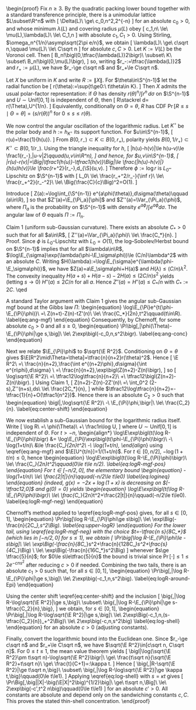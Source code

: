 \begin{proof}
Fix $n\ge3$. By the quadratic packing lower bound together with a standard transference principle, there is a unimodular lattice $L\subset\R^n$ with
\[
\Delta(L)\ \ge\ c_0\,n^2\,2^{-n}
\]
for an absolute $c_0>0$, and whose minimum $\lambda(L)$ and covering radius $\mu(L)$ obey
\[
 c_1\,n\ \le\ \mu(L)\,\lambda(L)\ \le\ C_1\,n
\]
with absolute $c_1,C_1>0$. Using Stirling, $\omega_n^{1/n}\asymp\sqrt{2\pi e/n}$, we obtain
\[
\lambda(L)\ \ge\ c\sqrt n,\qquad \mu(L)\ \le\ C\sqrt n
\]
for absolute $c,C>0$. Let $K:=V(L)$ be the Voronoi cell. Then
\[
B_n\!\bigl(0,\tfrac{\lambda(L)}2\bigr)\ \subset\ K\ \subset\ B_n\!\bigl(0,\mu(L)\bigr),
\]
so, writing $r_-:=\tfrac{\lambda(L)}2$ and $r_+:=\mu(L)$, we have $r_-\ge c\sqrt n$ and $r_+\le C\sqrt n$.

Let $X$ be uniform in $K$ and write $R:=\|X\|$. For $\theta\in\S^{n-1}$ let the radial function be
\[
 r(\theta):=\sup\{t\ge0:\ t\theta\in K\}.
\]
Then $X$ admits the usual polar-factor representation: if $\Theta$ has density $r(\theta)^n/\int r^n\,d\sigma$ on $\S^{n-1}$ and $U\sim\mathrm{Unif}[0,1]$ is independent of $\Theta$, then
\[
 R\stackrel d= r(\Theta)\,U^{1/n}.
\]
Equivalently, conditionally on $\Theta=\theta$, $R$ has CDF $\Pr[R\le s\mid\Theta=\theta]=(s/r(\theta))^n$ for $0\le s\le r(\theta)$.

We now control the angular oscillation of the logarithmic radius. Let $K^{\circ}$ be the polar body and $h:=h_{K^{\circ}}$ its support function. For $u\in\S^{n-1}$,
\[
 r(u)=\frac{1}{h(u)}.
\]
From $B(0,r_-)\subset K\subset B(0,r_+)$, polarity yields $B\bigl(0,1/r_+\bigr)\subset K^{\circ}\subset B\bigl(0,1/r_-\bigr)$. Using the triangle inequality for $h$,
\[
 |h(u)-h(v)|\le h(u-v)\le \frac1{r_-}\,\|u-v\|_2\qquad(u,v\in\R^n),
\]
and hence, for $u,v\in\S^{n-1}$,
\[
 |r(u)-r(v)|=\Big|\tfrac1{h(u)}-\tfrac1{h(v)}\Big|\le \frac{|h(u)-h(v)|}{h(u)h(v)}\le \frac{r_+^2}{r_-}\,d_{\S}(u,v).
\]
Therefore $\phi:=\log r$ is $L_0$–Lipschitz on $\S^{n-1}$ with
\[
 L_0\ \le\ \frac{r_+^2/r_-}{\inf r}\ \le\ \frac{r_+^2}{r_-^2}\ \le\ \Big(\frac{C}{c}\Big)^2=O(1).
\]

Introduce
\[
 Z(a):=\log\int_{\S^{n-1}} e^{a\phi(\theta)}\,d\sigma(\theta)\qquad (a\in\R),
\]
so that $Z'(a)=\E_{\Pi_a}[\phi]$ and $Z''(a)=\Var_{\Pi_a}(\phi)$, where $\Pi_a$ is the probability on $\S^{n-1}$ with density $e^{a\phi}/\int e^{a\phi}d\sigma$. The angular law of $\Theta$ equals $\Pi:=\Pi_n$.

Claim 1 (uniform sub-Gaussian curvature). There exists an absolute $C_* > 0$ such that for all $a\in\R$,
\[
 Z''(a)=\Var_{\Pi_a}(\phi)\ \le\ \frac{C_*}{n}.
\]
Proof. Since $\phi$ is $L_0$–Lipschitz with $L_0=O(1)$, the log–Sobolev/Herbst bound on $\S^{n-1}$ implies that for all $\lambda\in\R$, $\log\E_{\sigma}\exp(\lambda(\phi-\E_\sigma\phi))\le (C/n)\lambda^2$ with an absolute $C$. Writing $H(\lambda):=\log\E_{\sigma}e^{\lambda(\phi-\E_\sigma\phi)}$, we have $Z(a)=a\E_\sigma\phi+H(a)$ and $H(\lambda)\le (C/n)\lambda^2$. The convexity inequality $H(a+s)+H(a-s)-2H(a)\le(2C/n)s^2$ yields (letting $s\to0$) $H''(a)\le 2C/n$ for all $a$. Hence $Z''(a)=H''(a)\le C_*/n$ with $C_*:=2C$. \qed

A standard Taylor argument with Claim 1 gives the angular sub-Gaussian mgf bound at the Gibbs law $\Pi$:
\begin{equation}
\log\E_{\Pi}e^{t(\phi-\E_{\Pi}\phi)}\ =\ Z(n+t)-Z(n)-tZ'(n)\ \le\ \frac{C_*}{2n}\,t^2\qquad(t\in\R).
\label{eq:ang-mgf}
\end{equation}
Consequently, by Chernoff, for some absolute $c_0>0$ and all $s\ge0$,
\begin{equation}
 \Pi\big[\,|\phi(\Theta)-\E_{\Pi}\phi|\ge s\,\big]\ \le\ 2\exp\bigl(-c_0\,n\,s^2\bigr).
\label{eq:ang-conc}
\end{equation}

Next we relate $\E_{\Pi}\phi$ to $\sqrt{\E R^2}$. Conditioning on $\Theta=\theta$ gives $\E[R^2\mid\Theta=\theta]=\tfrac{n}{n+2}r(\theta)^2$. Hence
\[
\E R^2\ =\ \frac{n}{n+2}\,\frac{\int e^{(n+2)\phi}\,d\sigma}{\int e^{n\phi}\,d\sigma}
\ =\ \frac{n}{n+2}\,\exp\bigl(Z(n+2)-Z(n)\bigr),
\]
so
\[
\log\sqrt{\E R^2}\ =\ \tfrac12\log\tfrac{n}{n+2}\ +\ \tfrac12\bigl(Z(n+2)-Z(n)\bigr).
\]
Using Claim 1,
\[
Z(n+2)-Z(n)-2Z'(n)\ =\ \int_0^2 (2-s)\,Z''(n+s)\,ds\ \le\ \frac{2C_*}{n},
\]
while $\tfrac12\log\tfrac{n}{n+2}=-\tfrac{1}{n}+O(\tfrac1{n^2})$. Hence there is an absolute $C_2>0$ such that
\begin{equation}
 \bigl|\,\log\sqrt{\E R^2}\ -\ \E_{\Pi}\phi\,\bigr|\ \le\ \frac{C_2}{n}.
\label{eq:center-shift}
\end{equation}

We now establish a sub-Gaussian bound for the logarithmic radius itself. Write
\[
\log R\ =\ \phi(\Theta)\ +\ \frac1n\log U,
\]
where $U\sim\mathrm{Unif}[0,1]$ is independent of $\Theta$. For $t>-n$,
\begin{align*}
\log\E\exp\bigl(t(\log R-\E_{\Pi}\phi)\bigr)
&= \log\E_{\Pi}\exp\bigl(t(\phi-\E_{\Pi}\phi)\bigr)\ -\ \log(1+t/n)\\
&\le \frac{C_*}{2n}t^2\ -\ \log(1+t/n),
\end{align*}
using \eqref{eq:ang-mgf} and $\E[U^{t/n}]=1/(1+t/n)$. For $t\in[0,n/2]$, $-\log(1+t/n)\le0$, hence
\begin{equation}
\log\E\exp\bigl(t(\log R-\E_{\Pi}\phi)\bigr)\ \le\ \frac{C_*}{2n}t^2\qquad(0\le t\le n/2).
\label{eq:logR-mgf-pos}
\end{equation}
For $t\in[-n/2,0]$, the elementary bound
\begin{equation}
-\log(1+t/n)\ \le\ \frac{2|t|}{n}\qquad(-n/2\le t\le0)
\label{eq:logineq}
\end{equation}
(indeed, $g(x)=-2x+\log(1+x)$ is decreasing on $[-\tfrac12,0]$ and $g(0)=0$) yields
\begin{equation}
\log\E\exp\bigl(t(\log R-\E_{\Pi}\phi)\bigr)\ \le\ \frac{C_*}{2n}t^2+\frac{2|t|}{n}\qquad(-n/2\le t\le0).
\label{eq:logR-mgf-neg}
\end{equation}

Chernoff’s method applied to \eqref{eq:logR-mgf-pos} gives, for all $s\in[0,1]$,
\begin{equation}
\Pr\big[\log R-\E_{\Pi}\phi\ge s\big]\ \le\ \exp\Big(-\frac{n}{2C_*}\,s^2\Big).
\label{eq:upper-logR}
\end{equation}
For the lower tail, using \eqref{eq:logR-mgf-neg} with the choice $t=-\tfrac{n s}{8C_*}$ (which lies in $[-n/2,0]$ for $s\le1$), we obtain
\[
\Pr\big[\log R-\E_{\Pi}\phi\le -s\big]\ \le\ \exp\Big(-\frac{n}{8C_*}s^2+\frac{n}{128C_*}s^2+\frac{s}{4C_*}\Big)
\ \le\ \exp\Big(-\frac{n}{16C_*}s^2\Big)
\]
whenever $s\ge \tfrac{5}{n}$; for $0\le s\le\tfrac{5}{n}$ the bound is trivial since $\Pr[\cdot]\le1\le 2e^{-cns^2}$ after reducing $c>0$ if needed. Combining the two tails, there is an absolute $c_1>0$ such that, for all $s\in[0,1]$,
\begin{equation}
 \Pr\big[\,|\log R-\E_{\Pi}\phi|\ge s\,\big]\ \le\ 2\exp\big(-c_1\,n\,s^2\big).
\label{eq:logR-around-Epi}
\end{equation}

Using the center shift \eqref{eq:center-shift} and the inclusion
\[
 \big\{\,|\log R-\log\sqrt{\E R^2}|\ge s\,\big\}\ \subset\ \big\{\,|\log R-\E_{\Pi}\phi|\ge s-\tfrac{C_2}{n}\,\big\},
\]
we obtain, for $s\in[0,1]$,
\begin{equation}
 \Pr\big[\,|\log R-\log\sqrt{\E R^2}|\ge s\,\big]\ \le\ 2\exp\Big(-c_1\,n\,(s-\tfrac{C_2}{n})_+^2\Big)\ \le\ 2\exp\big(-c\,n\,s^2\big)
\label{eq:log-shell}
\end{equation}
for an absolute $c>0$ (adjusting constants).

Finally, convert the logarithmic bound into the Euclidean one. Since $r_-\ge c\sqrt n$ and $r_+\le C\sqrt n$, we have $\sqrt{\E R^2}\in[c\sqrt n, C\sqrt n]$. For $0\le t\le1$, the mean value theorem yields
\[
 \bigl|\log(\sqrt{\E R^2}\pm t\sqrt n)-\log\sqrt{\E R^2}\bigr|\ \ge\ \frac{t\sqrt n}{\sqrt{\E R^2}+t\sqrt n}\ \ge\ \frac{t}{C+1}=:\kappa t.
\]
Hence
\[
 \big\{\,|R-\sqrt{\E R^2}|\ge t\sqrt n\,\big\}\ \subset\ \big\{\,|\log R-\log\sqrt{\E R^2}|\ge \kappa t\,\big\}\qquad(0\le t\le1).
\]
Applying \eqref{eq:log-shell} with $s=\kappa t$ gives
\[
 \Pr\Big[\,\big|\|X\|-\big(\E\|X\|^2\big)^{1/2}\big|\ \ge\ t\sqrt n\,\Big]\ \le\ 2\exp\big(-c'\,t^2 n\big)\qquad(0\le t\le1)
\]
for an absolute $c'>0$. All constants are absolute and depend only on the sandwiching constants $c,C$. This proves the stated thin-shell concentration.
\end{proof}